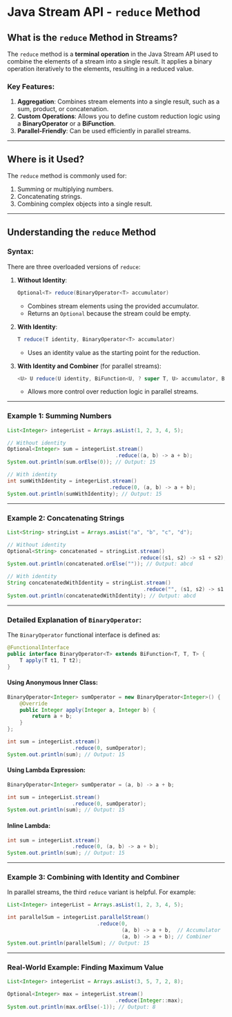 
# Java Stream API - `reduce` Method

## What is the `reduce` Method in Streams?

The `reduce` method is a **terminal operation** in the Java Stream API used to combine the elements of a stream into a single result. It applies a binary operation iteratively to the elements, resulting in a reduced value.

### Key Features:

1. **Aggregation**: Combines stream elements into a single result, such as a sum, product, or concatenation.
2. **Custom Operations**: Allows you to define custom reduction logic using a **BinaryOperator** or a **BiFunction**.
3. **Parallel-Friendly**: Can be used efficiently in parallel streams.

---

## Where is it Used?

The `reduce` method is commonly used for:

1. Summing or multiplying numbers.
2. Concatenating strings.
3. Combining complex objects into a single result.

---

## Understanding the `reduce` Method

### Syntax:

There are three overloaded versions of `reduce`:

1. **Without Identity**:
    
    ```java
    Optional<T> reduce(BinaryOperator<T> accumulator)
    ```
    
    - Combines stream elements using the provided accumulator.
    - Returns an `Optional` because the stream could be empty.
2. **With Identity**:
    
    ```java
    T reduce(T identity, BinaryOperator<T> accumulator)
    ```
    
    - Uses an identity value as the starting point for the reduction.
3. **With Identity and Combiner** (for parallel streams):
    
    ```java
    <U> U reduce(U identity, BiFunction<U, ? super T, U> accumulator, BinaryOperator<U> combiner)
    ```
    
    - Allows more control over reduction logic in parallel streams.

---

### Example 1: Summing Numbers

```java
List<Integer> integerList = Arrays.asList(1, 2, 3, 4, 5);

// Without identity
Optional<Integer> sum = integerList.stream()
                                   .reduce((a, b) -> a + b);
System.out.println(sum.orElse(0)); // Output: 15

// With identity
int sumWithIdentity = integerList.stream()
                                 .reduce(0, (a, b) -> a + b);
System.out.println(sumWithIdentity); // Output: 15
```

---

### Example 2: Concatenating Strings

```java
List<String> stringList = Arrays.asList("a", "b", "c", "d");

// Without identity
Optional<String> concatenated = stringList.stream()
                                          .reduce((s1, s2) -> s1 + s2);
System.out.println(concatenated.orElse("")); // Output: abcd

// With identity
String concatenatedWithIdentity = stringList.stream()
                                            .reduce("", (s1, s2) -> s1 + s2);
System.out.println(concatenatedWithIdentity); // Output: abcd
```

---

### Detailed Explanation of `BinaryOperator`:

The `BinaryOperator` functional interface is defined as:

```java
@FunctionalInterface
public interface BinaryOperator<T> extends BiFunction<T, T, T> {
    T apply(T t1, T t2);
}
```

#### Using Anonymous Inner Class:

```java
BinaryOperator<Integer> sumOperator = new BinaryOperator<Integer>() {
    @Override
    public Integer apply(Integer a, Integer b) {
        return a + b;
    }
};

int sum = integerList.stream()
                     .reduce(0, sumOperator);
System.out.println(sum); // Output: 15
```

#### Using Lambda Expression:

```java
BinaryOperator<Integer> sumOperator = (a, b) -> a + b;

int sum = integerList.stream()
                     .reduce(0, sumOperator);
System.out.println(sum); // Output: 15
```

#### Inline Lambda:

```java
int sum = integerList.stream()
                     .reduce(0, (a, b) -> a + b);
System.out.println(sum); // Output: 15
```

---

### Example 3: Combining with Identity and Combiner

In parallel streams, the third `reduce` variant is helpful. For example:

```java
List<Integer> integerList = Arrays.asList(1, 2, 3, 4, 5);

int parallelSum = integerList.parallelStream()
                             .reduce(0, 
                                     (a, b) -> a + b,  // Accumulator
                                     (a, b) -> a + b); // Combiner
System.out.println(parallelSum); // Output: 15
```

---

### Real-World Example: Finding Maximum Value

```java
List<Integer> integerList = Arrays.asList(3, 5, 7, 2, 8);

Optional<Integer> max = integerList.stream()
                                   .reduce(Integer::max);
System.out.println(max.orElse(-1)); // Output: 8
```
